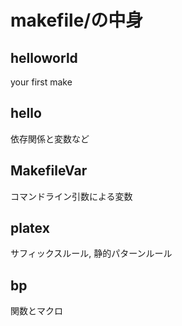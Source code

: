 # makefile/の中身
## helloworld
your first make
## hello
依存関係と変数など
## MakefileVar
コマンドライン引数による変数
## platex
サフィックスルール, 静的パターンルール
## bp
関数とマクロ
